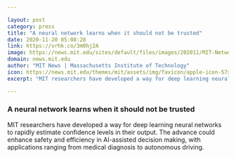 ```yaml
---

layout: post
category: press
title: "A neural network learns when it should not be trusted"
date: 2020-11-20 05:08:28
link: https://vrhk.co/3m0hj2A
image: https://news.mit.edu/sites/default/files/images/202011/MIT-Network-Confidence-01-Press.jpg
domain: news.mit.edu
author: "MIT News | Massachusetts Institute of Technology"
icon: https://news.mit.edu/themes/mit/assets/img/favicon/apple-icon-57x57.png
excerpt: "MIT researchers have developed a way for deep learning neural networks to rapidly estimate confidence levels in their output. The advance could enhance safety and efficiency in AI-assisted decision making, with applications ranging from medical diagnosis to autonomous driving."

---
```


### A neural network learns when it should not be trusted

MIT researchers have developed a way for deep learning neural networks to rapidly estimate confidence levels in their output. The advance could enhance safety and efficiency in AI-assisted decision making, with applications ranging from medical diagnosis to autonomous driving.